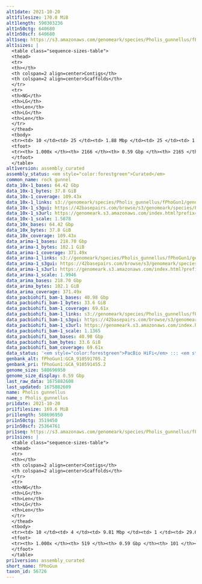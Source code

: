 ```yaml
---
alt1date: 2021-10-20
alt1filesize: 170.0 MiB
alt1length: 590303236
alt1n50ctg: 640680
alt1n50scf: 640680
alt1seq: https://s3.amazonaws.com/genomeark/species/Pholis_gunnellus/fPhoGun1/assembly_curated/fPhoGun1.alt.cur.20211020.fasta.gz
alt1sizes: |
  <table class="sequence-sizes-table">
  <thead>
  <tr>
  <th></th>
  <th colspan=2 align=center>Contigs</th>
  <th colspan=2 align=center>Scaffolds</th>
  </tr>
  <tr>
  <th>NG</th>
  <th>LG</th>
  <th>Len</th>
  <th>LG</th>
  <th>Len</th>
  </tr>
  </thead>
  <tbody>
  <tr><td> 10 </td><td> 25 </td><td> 1.88 Mbp </td><td> 25 </td><td> 1.88 Mbp </td></tr>  <tr><td> 20 </td><td> 64 </td><td> 1.32 Mbp </td><td> 64 </td><td> 1.32 Mbp </td></tr>  <tr><td> 30 </td><td> 113 </td><td> 1.09 Mbp </td><td> 113 </td><td> 1.09 Mbp </td></tr>  <tr><td> 40 </td><td> 173 </td><td> 0.87 Mbp </td><td> 173 </td><td> 0.87 Mbp </td></tr>  <tr style="background-color:#cccccc;"><td> 50 </td><td> 251 </td><td> 0.64 Mbp </td><td> 251 </td><td> 0.64 Mbp </td></tr>  <tr><td> 60 </td><td> 359 </td><td> 472.34 Kbp </td><td> 359 </td><td> 472.34 Kbp </td></tr>  <tr><td> 70 </td><td> 504 </td><td> 348.01 Kbp </td><td> 504 </td><td> 348.01 Kbp </td></tr>  <tr><td> 80 </td><td> 704 </td><td> 239.24 Kbp </td><td> 704 </td><td> 239.24 Kbp </td></tr>  <tr><td> 90 </td><td> 1033 </td><td> 131.71 Kbp </td><td> 1033 </td><td> 131.71 Kbp </td></tr>  <tr><td> 100 </td><td> 2165 </td><td> 3.72 Kbp </td><td> 2164 </td><td> 3.72 Kbp </td></tr>  </tbody>
  <tfoot>
  <tr><th> 1.000x </th><th> 2166 </th><th> 0.59 Gbp </th><th> 2165 </th><th> 0.59 Gbp </th></tr>
  </tfoot>
  </table>
alt1version: assembly_curated
assembly_status: <em style="color:forestgreen">Curated</em>
common_name: rock gunnel
data_10x-1_bases: 64.42 Gbp
data_10x-1_bytes: 37.8 GiB
data_10x-1_coverage: 109.43x
data_10x-1_links: s3://genomeark/species/Pholis_gunnellus/fPhoGun1/genomic_data/10x/<br>
data_10x-1_s3gui: https://42basepairs.com/browse/s3/genomeark/species/Pholis_gunnellus/fPhoGun1/genomic_data/10x/
data_10x-1_s3url: https://genomeark.s3.amazonaws.com/index.html?prefix=species/Pholis_gunnellus/fPhoGun1/genomic_data/10x/
data_10x-1_scale: 1.5878
data_10x_bases: 64.42 Gbp
data_10x_bytes: 37.8 GiB
data_10x_coverage: 109.43x
data_arima-1_bases: 218.70 Gbp
data_arima-1_bytes: 102.1 GiB
data_arima-1_coverage: 371.49x
data_arima-1_links: s3://genomeark/species/Pholis_gunnellus/fPhoGun1/genomic_data/arima/<br>
data_arima-1_s3gui: https://42basepairs.com/browse/s3/genomeark/species/Pholis_gunnellus/fPhoGun1/genomic_data/arima/
data_arima-1_s3url: https://genomeark.s3.amazonaws.com/index.html?prefix=species/Pholis_gunnellus/fPhoGun1/genomic_data/arima/
data_arima-1_scale: 1.9946
data_arima_bases: 218.70 Gbp
data_arima_bytes: 102.1 GiB
data_arima_coverage: 371.49x
data_pacbiohifi_bam-1_bases: 40.98 Gbp
data_pacbiohifi_bam-1_bytes: 33.6 GiB
data_pacbiohifi_bam-1_coverage: 69.61x
data_pacbiohifi_bam-1_links: s3://genomeark/species/Pholis_gunnellus/fPhoGun1/genomic_data/pacbio_hifi/<br>
data_pacbiohifi_bam-1_s3gui: https://42basepairs.com/browse/s3/genomeark/species/Pholis_gunnellus/fPhoGun1/genomic_data/pacbio_hifi/
data_pacbiohifi_bam-1_s3url: https://genomeark.s3.amazonaws.com/index.html?prefix=species/Pholis_gunnellus/fPhoGun1/genomic_data/pacbio_hifi/
data_pacbiohifi_bam-1_scale: 1.1365
data_pacbiohifi_bam_bases: 40.98 Gbp
data_pacbiohifi_bam_bytes: 33.6 GiB
data_pacbiohifi_bam_coverage: 69.61x
data_status: '<em style="color:forestgreen">PacBio HiFi</em> ::: <em style="color:forestgreen">10x</em> ::: <em style="color:forestgreen">Arima</em>'
genbank_alt: fPhoGun1:GCA_910591705.2
genbank_pri: fPhoGun1:GCA_910591455.2
genome_size: 588696950
genome_size_display: 0.59 Gbp
last_raw_data: 1675882608
last_updated: 1675882609
name: Pholis gunnellus
name_: Pholis_gunnellus
pri1date: 2021-10-20
pri1filesize: 169.6 MiB
pri1length: 588696950
pri1n50ctg: 3519450
pri1n50scf: 25364761
pri1seq: https://s3.amazonaws.com/genomeark/species/Pholis_gunnellus/fPhoGun1/assembly_curated/fPhoGun1.pri.cur.20211020.fasta.gz
pri1sizes: |
  <table class="sequence-sizes-table">
  <thead>
  <tr>
  <th></th>
  <th colspan=2 align=center>Contigs</th>
  <th colspan=2 align=center>Scaffolds</th>
  </tr>
  <tr>
  <th>NG</th>
  <th>LG</th>
  <th>Len</th>
  <th>LG</th>
  <th>Len</th>
  </tr>
  </thead>
  <tbody>
  <tr><td> 10 </td><td> 4 </td><td> 9.81 Mbp </td><td> 1 </td><td> 29.66 Mbp </td></tr>  <tr><td> 20 </td><td> 13 </td><td> 6.23 Mbp </td><td> 3 </td><td> 29.15 Mbp </td></tr>  <tr><td> 30 </td><td> 23 </td><td> 5.20 Mbp </td><td> 5 </td><td> 28.16 Mbp </td></tr>  <tr><td> 40 </td><td> 35 </td><td> 4.40 Mbp </td><td> 8 </td><td> 27.10 Mbp </td></tr>  <tr style="background-color:#cccccc;"><td> 50 </td><td> 50 </td><td style="background-color:#88ff88;"> 3.52 Mbp </td><td> 10 </td><td style="background-color:#88ff88;"> 25.36 Mbp </td></tr>  <tr><td> 60 </td><td> 70 </td><td> 2.61 Mbp </td><td> 12 </td><td> 25.06 Mbp </td></tr>  <tr><td> 70 </td><td> 97 </td><td> 1.84 Mbp </td><td> 15 </td><td> 22.52 Mbp </td></tr>  <tr><td> 80 </td><td> 136 </td><td> 1.18 Mbp </td><td> 17 </td><td> 21.87 Mbp </td></tr>  <tr><td> 90 </td><td> 207 </td><td> 0.57 Mbp </td><td> 20 </td><td> 20.23 Mbp </td></tr>  <tr><td> 100 </td><td> 518 </td><td> 10.16 Kbp </td><td> 100 </td><td> 11.20 Kbp </td></tr>  </tbody>
  <tfoot>
  <tr><th> 1.000x </th><th> 519 </th><th> 0.59 Gbp </th><th> 101 </th><th> 0.59 Gbp </th></tr>
  </tfoot>
  </table>
pri1version: assembly_curated
short_name: fPhoGun
taxon_id: 56726
---
```

